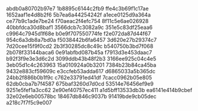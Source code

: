abdb0a80702b97e7
1b8895c6144c2fb9
ffe4c3b69f1c17ae
1652aaf1e4d8b2f6
5b7ea6a44254242f
a1ece0125d9a364a
ce77b9c1ade7be24
f70aeac2f4efc754
8f11c5e6ae026928
40bbfdca30d8baf1
3566dcb7c3082a9c
351e5c83df25eaa6
c9964c7945d1f68e
b0e9f707550774fe
f2e072da87d44f67
954c6a3db8a7bd0a
f5038442b6fa6457
3d620e27b29374c7
7d20cee15f9f0cd2
2b3f30285dc8c49c
b540750b3bd7f068
2b078f33144baca6
0e91abfbd087b45a
f7913d3e453daac7
b92f3f9e3e3d6c2d
3099ddb43b48f2b3
3166ee925c04c4e5
3eb05d1c4c263963
15a010924a0b3201
7384b23b84ca45ba
9432e883cf59609c
e3ccfeb53adda617
d6865033a5b365dc
24bb2f886b0b1f9c
c762e33791ed41df
7cacc0962b05e805
62db0cba7b7f4587
675baf3260d7d0cd
53514e76456ef9e9
9251e5fef1a3cc62
2e90ef40757ec411
a1d5bff13533db3b
ea6141e414b9cbef
32e02e6eb00578bc
18467db846c9037b
91419bde9cb05dec
a218c7f7f5c9e007
